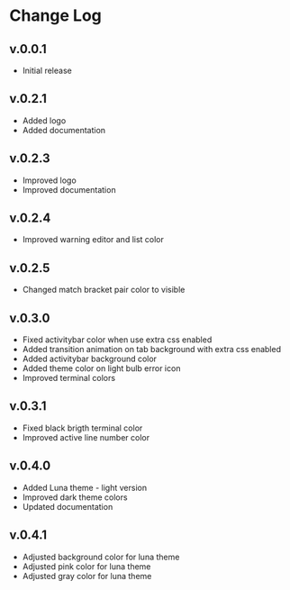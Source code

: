 # Change Log

## v.0.0.1
- Initial release

## v.0.2.1
- Added logo
- Added documentation

## v.0.2.3
- Improved logo
- Improved documentation

## v.0.2.4
- Improved warning editor and list color

## v.0.2.5
- Changed match bracket pair color to visible

## v.0.3.0
- Fixed activitybar color when use extra css enabled
- Added transition animation on tab background with extra css enabled
- Added activitybar background color
- Added theme color on light bulb error icon
- Improved terminal colors

## v.0.3.1
- Fixed black brigth terminal color
- Improved active line number color

## v.0.4.0
- Added Luna theme - light version
- Improved dark theme colors
- Updated documentation
## v.0.4.1
- Adjusted background color for luna theme
- Adjusted pink color for luna theme
- Adjusted gray color for luna theme